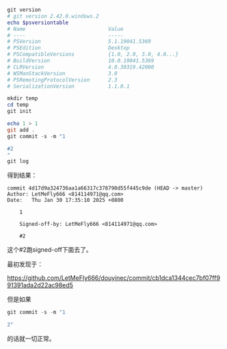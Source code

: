 <!--
 * @Author: LetMeFly
 * @Date: 2025-01-30 17:33:48
 * @LastEditors: LetMeFly.xyz
 * @LastEditTime: 2025-01-30 17:38:16
-->
```powershell
git version
# git version 2.42.0.windows.2
echo $psversiontable
# Name                           Value
# ----                           -----
# PSVersion                      5.1.19041.5369
# PSEdition                      Desktop
# PSCompatibleVersions           {1.0, 2.0, 3.0, 4.0...}
# BuildVersion                   10.0.19041.5369
# CLRVersion                     4.0.30319.42000
# WSManStackVersion              3.0
# PSRemotingProtocolVersion      2.3
# SerializationVersion           1.1.0.1

mkdir temp
cd temp
git init

echo 1 > 1
git add .
git commit -s -m "1

#2
"
git log
```

得到结果：

```
commit 4d17d9a324736aa1a66317c378790d55f445c9de (HEAD -> master)
Author: LetMeFly666 <814114971@qq.com>
Date:   Thu Jan 30 17:35:10 2025 +0800

    1

    Signed-off-by: LetMeFly666 <814114971@qq.com>

    #2
```

这个#2跑signed-off下面去了。

最初发现于：

https://github.com/LetMeFly666/douyinec/commit/cb1dca1344cec7bf07ff991391ada2d22ac98ed5

但是如果

```powershell
git commit -s -m "1

2"
```

的话就一切正常。
